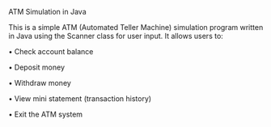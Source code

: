 ATM Simulation in Java

This is a simple ATM (Automated Teller Machine) simulation program written in Java using the Scanner class for user input. It allows users to:

• Check account balance

• Deposit money

• Withdraw money

• View mini statement (transaction history)

• Exit the ATM system
